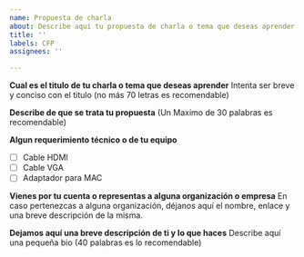 ```yaml
---
name: Propuesta de charla
about: Describe aquí tu propuesta de charla o tema que deseas aprender
title: ''
labels: CFP
assignees: ''

---
```


**Cual es el titulo de tu charla o tema que deseas aprender**
Intenta ser breve y conciso con el titulo (no más 70 letras es recomendable)

**Describe de que se trata tu propuesta**
(Un Maximo de 30 palabras es recomendable)

**Algun requerimiento técnico o de tu equipo**

- [ ] Cable HDMI
- [ ] Cable VGA
- [ ] Adaptador para MAC

**Vienes por tu cuenta o representas a alguna organización o empresa**
En caso pertenezcas a alguna organización, déjanos aquí el nombre, enlace y una breve descripción de la misma.

**Dejamos aquí una breve descripción de ti y lo que haces**
Describe aquí una pequeña bio (40 palabras es lo recomendable)
